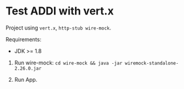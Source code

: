 # Test ADDI with vert.x

Project using `vert.x`, `http-stub wire-mock`.

Requirements:
   * JDK >= 1.8

1. Run wire-mock:
    `cd wire-mock && java -jar wiremock-standalone-2.26.0.jar`

2. Run App.
    